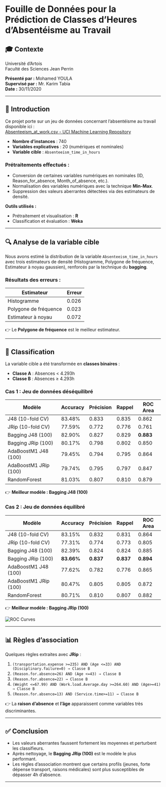 # Fouille de Données pour la Prédiction de Classes d’Heures d’Absentéisme au Travail

## 🎓 Contexte
Université d’Artois  
Faculté des Sciences Jean Perrin  

**Présenté par :** Mohamed YOULA  
**Supervisé par :** Mr. Karim Tabia  
**Date :** 30/11/2020  

---

## 📌 Introduction
Ce projet porte sur un jeu de données concernant l’absentéisme au travail disponible ici :  
[Absenteeism_at_work.csv - UCI Machine Learning Repository](https://archive.ics.uci.edu/ml/datasets/Absenteeism+at+work)

- **Nombre d’instances** : 740  
- **Variables explicatives** : 20 (numériques et nominales)  
- **Variable cible** : `Absenteeism_time_in_hours`  

### Prétraitements effectués :
- Conversion de certaines variables numériques en nominales (ID, Reason_for_absence, Month_of_absence, etc.).  
- Normalisation des variables numériques avec la technique **Min-Max**.  
- Suppression des valeurs aberrantes détectées via des estimateurs de densité.  

**Outils utilisés :**
- Prétraitement et visualisation : **R**
- Classification et évaluation : **Weka**

---

## 🔍 Analyse de la variable cible
Nous avons estimé la distribution de la variable `Absenteeism_time_in_hours` avec trois estimateurs de densité (Histogramme, Polygone de fréquence, Estimateur à noyau gaussien), renforcés par la technique du **bagging**.

### Résultats des erreurs :
| Estimateur              | Erreur  |
|--------------------------|---------|
| Histogramme             | 0.026   |
| Polygone de fréquence   | 0.023   |
| Estimateur à noyau      | 0.072   |

👉 Le **Polygone de fréquence** est le meilleur estimateur.


---

## 🤖 Classification
La variable cible a été transformée en **classes binaires** :
- **Classe A** : Absences < 4.293h  
- **Classe B** : Absences ≥ 4.293h  

### Cas 1 : Jeu de données déséquilibré
| Modèle                  | Accuracy | Précision | Rappel | ROC Area |
|--------------------------|----------|-----------|--------|----------|
| J48 (10-fold CV)        | 83.48%   | 0.833     | 0.835  | 0.862    |
| JRip (10-fold CV)       | 77.59%   | 0.772     | 0.776  | 0.761    |
| Bagging J48 (100)       | 82.90%   | 0.827     | 0.829  | **0.883**|
| Bagging JRip (100)      | 80.17%   | 0.798     | 0.802  | 0.850    |
| AdaBoostM1 J48 (100)    | 79.45%   | 0.794     | 0.795  | 0.864    |
| AdaBoostM1 JRip (100)   | 79.74%   | 0.795     | 0.797  | 0.847    |
| RandomForest            | 81.03%   | 0.807     | 0.810  | 0.879    |

👉 **Meilleur modèle : Bagging J48 (100)**  

### Cas 2 : Jeu de données équilibré
| Modèle                  | Accuracy | Précision | Rappel | ROC Area |
|--------------------------|----------|-----------|--------|----------|
| J48 (10-fold CV)        | 83.15%   | 0.832     | 0.831  | 0.864    |
| JRip (10-fold CV)       | 77.31%   | 0.774     | 0.773  | 0.805    |
| Bagging J48 (100)       | 82.39%   | 0.824     | 0.824  | 0.885    |
| Bagging JRip (100)      | **83.66%** | **0.837** | **0.837** | **0.894** |
| AdaBoostM1 J48 (100)    | 77.62%   | 0.782     | 0.776  | 0.865    |
| AdaBoostM1 JRip (100)   | 80.47%   | 0.805     | 0.805  | 0.872    |
| RandomForest            | 80.71%   | 0.810     | 0.807  | 0.882    |

👉 **Meilleur modèle : Bagging JRip (100)**  

![ROC Curves](images/roc_curves.png)

---

## 📊 Règles d’association
Quelques règles extraites avec **JRip** :  

1. `(transportation.expense >=235) AND (Age <=33) AND (Disciplinary.failure=0) → Classe B`  
2. `(Reason.for.absence=26) AND (Age <=43) → Classe B`  
3. `(Reason.for.absence=22) → Classe B`  
4. `(Weight <=67.99) AND (Work.load.Average.day >=264.60) AND (Age>=41) → Classe B`  
5. `(Reason.for.absence=13) AND (Service.time>=11) → Classe B`  

👉 La **raison d’absence** et **l’âge** apparaissent comme variables très discriminantes.  

---

## ✅ Conclusion
- Les valeurs aberrantes faussent fortement les moyennes et perturbent les classifieurs.  
- Après nettoyage, le **Bagging JRip (100)** est le modèle le plus performant.  
- Les règles d’association montrent que certains profils (jeunes, forte dépense transport, raisons médicales) sont plus susceptibles de dépasser 4h d’absence.  

---

